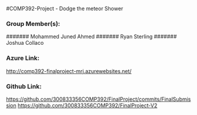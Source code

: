 #COMP392-Project - Dodge the meteor Shower

### Group Member(s): 
####### Mohammed Juned Ahmed
####### Ryan Sterling
####### Joshua Collaco

### Azure Link:
http://comp392-finalproject-mrj.azurewebsites.net/

### Github Link:
https://github.com/300833356COMP392/FinalProject/commits/FinalSubmission
https://github.com/300833356COMP392/FinalProject-V2
